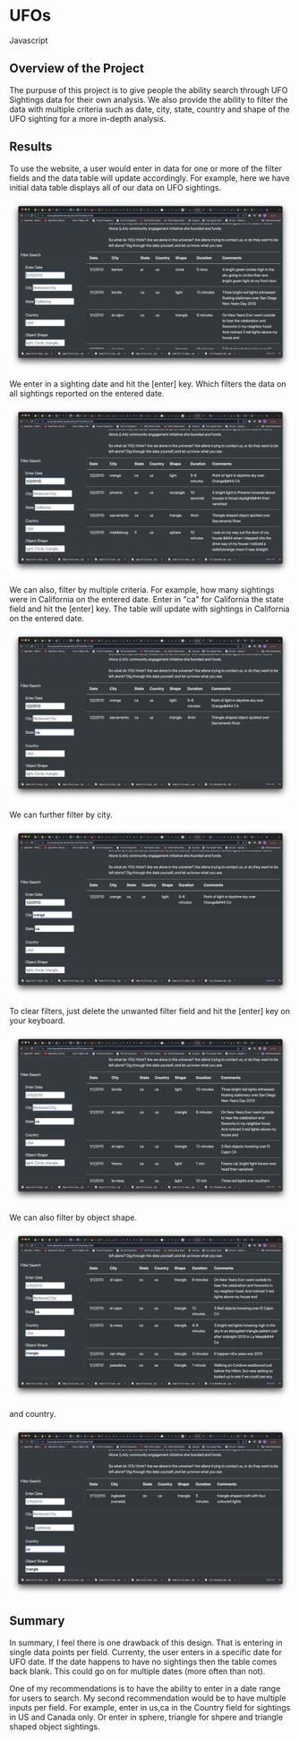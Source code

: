 # UFOs
Javascript

## Overview of the Project
The purpuse of this project is to give people the ability search through UFO Sightings
data for their own analysis.
We also provide the ability to filter the data with multiple criteria such as date, city,
state, country and shape of the UFO sighting for a more in-depth analysis.

## Results
To use the website, a user would enter in data for one or more of the filter fields and the
data table will update accordingly.
For example, here we have initial data table displays all of our data on UFO sightings.

![All data of UFO sighting](static/images/ScreenShot1.png)

We enter in a sighting date and hit the [enter] key. Which filters the data on all sightings reported
on the entered date.

![All data of UFO sighting](static/images/ScreenShot2.png)

We can also, filter by multiple criteria. For example, how many sightings were in California on the 
entered date. Enter in "ca" for California the state field and hit the [enter] key. The table will 
update with sightings in California on the entered date.

![All data of UFO sighting](static/images/ScreenShot3.png)

We can further filter by city.

![All data of UFO sighting](static/images/ScreenShot4.png)

To clear filters, just delete the unwanted filter field and hit the [enter] key on your keyboard.

![All data of UFO sighting](static/images/ScreenShot5.png)

We can also filter by object shape.

![All data of UFO sighting](static/images/ScreenShot6.png)

and country.

![All data of UFO sighting](static/images/ScreenShot7.png)


## Summary
In summary, I feel there is one drawback of this design. That is entering in single data points per field.
Currenty, the user enters in a specific date for UFO date. If the date happens to have no
sightings then the table comes back blank. This could go on for multiple dates (more often than not).

One of my recommendations is to have the ability to enter in a date range for users to search.
My second recommendation would be to have multiple inputs per field. For example, enter in us,ca in the Country field for sightings in US and Canada only. Or enter in sphere, triangle for shpere and triangle shaped object sightings.